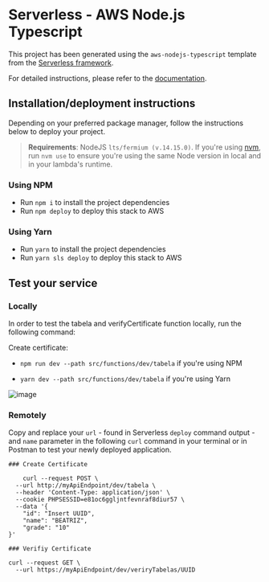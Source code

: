 # Serverless - AWS Node.js Typescript

This project has been generated using the `aws-nodejs-typescript` template from the [Serverless framework](https://www.serverless.com/).

For detailed instructions, please refer to the [documentation](https://www.serverless.com/framework/docs/providers/aws/).

## Installation/deployment instructions

Depending on your preferred package manager, follow the instructions below to deploy your project.

> **Requirements**: NodeJS `lts/fermium (v.14.15.0)`. If you're using [nvm](https://github.com/nvm-sh/nvm), run `nvm use` to ensure you're using the same Node version in local and in your lambda's runtime.

### Using NPM

- Run `npm i` to install the project dependencies
- Run `npm deploy` to deploy this stack to AWS

### Using Yarn

- Run `yarn` to install the project dependencies
- Run `yarn sls deploy` to deploy this stack to AWS

## Test your service

### Locally

In order to test the tabela and verifyCertificate function locally, run the following command:

Create certificate:

- `npm run dev --path src/functions/dev/tabela` if you're using NPM
 
- `yarn dev --path src/functions/dev/tabela` if you're using Yarn

![image](https://user-images.githubusercontent.com/23345809/194385307-34fa930d-b1fc-4df8-a3e2-2bd999f81941.png)

### Remotely

Copy and replace your `url` - found in Serverless `deploy` command output - and `name` parameter in the following `curl` command in your terminal or in Postman to test your newly deployed application.

```
### Create Certificate

    curl --request POST \
  --url http://myApiEndpoint/dev/tabela \
  --header 'Content-Type: application/json' \
  --cookie PHPSESSID=e81oc6ggljntfevnraf8diur57 \
  --data '{
	"id": "Insert UUID",
	"name": "BEATRIZ",
	"grade": "10"	
}'

### Verifiy Certificate

curl --request GET \
  --url https://myApiEndpoint/dev/veriryTabelas/UUID


```
